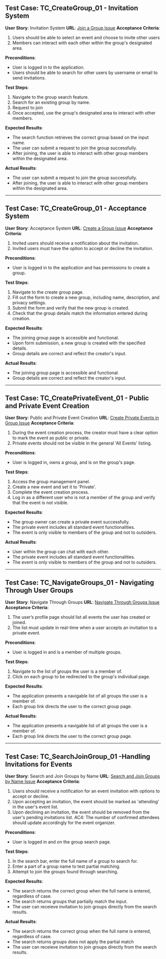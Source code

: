 ## Test Case: TC_CreateGroup_01 - Invitation System
**User Story**: Invitation System
**URL**: [Join a Group Issue](https://github.com/nicoguerra18/EventConnect-App/issues/19)
**Acceptance Criteria**:
1. Users should be able to select an event and choose to invite other users
2. Members can interact with each other within the group's designated area.

**Preconditions**:
- User is logged in to the application.
- Users should be able to search for other users by username or email to send invitations.

**Test Steps**:
1. Navigate to the group search feature.
2. Search for an existing group by name.
3. Request to join 
4. Once accepted, use the group's designated area to interact with other members.

**Expected Results**:
- The search function retrieves the correct group based on the input name.
- The user can submit a request to join the group successfully.
- After joining, the user is able to interact with other group members within the designated area.

**Actual Results**:
- The user can submit a request to join the group successfully.
- After joining, the user is able to interact with other group members within the designated area.

---

## Test Case: TC_CreateGroup_01 - Acceptance System

**User Story**: Acceptance System
**URL**: [Create a Group Issue](https://github.com/nicoguerra18/EventConnect-App/issues/20)
**Acceptance Criteria**:
1. Invited users should receive a notification about the invitation.
2. Invited users must have the option to accept or decline the invitation.

**Preconditions**:
- User is logged in to the application and has permissions to create a group.

**Test Steps**:
1. Navigate to the create group page.
2. Fill out the form to create a new group, including name, description, and privacy settings.
3. Submit the form and verify that the new group is created.
4. Check that the group details match the information entered during creation.

**Expected Results**:
- The joining group page is accessible and functional.
- Upon form submission, a new group is created with the specified details.
- Group details are correct and reflect the creator's input.

**Actual Results**:
- The joining group page is accessible and functional.
- Group details are correct and reflect the creator's input.

---

## Test Case: TC_CreatePrivateEvent_01 - Public and Private Event Creation

**User Story**: Public and Private Event Creation
**URL**: [Create Private Events in Group Issue](https://github.com/nicoguerra18/EventConnect-App/issues/21)
**Acceptance Criteria**:
1. During the event creation process, the creator must have a clear option to mark the event as public or private. 
2. Private events should not be visible in the general 'All Events' listing.

**Preconditions**:
- User is logged in, owns a group, and is on the group's page.

**Test Steps**:
1. Access the group management panel.
2. Create a new event and set it to 'Private'.
3. Complete the event creation process.
4. Log in as a different user who is not a member of the group and verify that the event is not visible.

**Expected Results**:
- The group owner can create a private event successfully.
- The private event includes all standard event functionalities.
- The event is only visible to members of the group and not to outsiders.

**Actual Results**:
- User within the group can chat with each other.
- The private event includes all standard event functionalities.
- The event is only visible to members of the group and not to outsiders.

---

## Test Case: TC_NavigateGroups_01 - Navigating Through User Groups

**User Story**: Navigate Through Groups
**URL**: [Navigate Through Groups Issue](https://github.com/nicoguerra18/EventConnect-App/issues/22)
**Acceptance Criteria**:
1. The user’s profile page should list all events the user has created or joined.
2. The list must update in real-time when a user accepts an invitation to a private event.

**Preconditions**:
- User is logged in and is a member of multiple groups.

**Test Steps**:
1. Navigate to the list of groups the user is a member of.
2. Click on each group to be redirected to the group's individual page.

**Expected Results**:
- The application presents a navigable list of all groups the user is a member of.
- Each group link directs the user to the correct group page.

**Actual Results**:
- The application presents a navigable list of all groups the user is a member of.
- Each group link directs the user to the correct group page.

---

## Test Case: TC_SearchJoinGroup_01 -Handling Invitations for Events

**User Story**: Search and Join Groups by Name
**URL**: [Search and Join Groups by Name Issue](https://github.com/nicoguerra18/EventConnect-App/issues/23)
**Acceptance Criteria**:
1. Users should receive a notification for an event invitation with options to accept or decline.
2. Upon accepting an invitation, the event should be marked as 'attending' in the user's event list.
3. Upon declining an invitation, the event should be removed from the user's pending invitations list. AC4: The number of confirmed attendees should update accordingly for the event organizer.

**Preconditions**:
- User is logged in and on the group search page.

**Test Steps**:
1. In the search bar, enter the full name of a group to search for.
2. Enter a part of a group name to test partial matching.
3. Attempt to join the groups found through searching.

**Expected Results**:
- The search returns the correct group when the full name is entered, regardless of case.
- The search returns groups that partially match the input.
- The user  can receieve invitation to join groups directly from the search results.

**Actual Results**:
- The search returns the correct group when the full name is entered, regardless of case.
- The search returns groups does not apply the partial match
- The user can receieve invitation to join groups directly from the search results.
